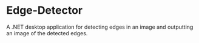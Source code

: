 # Edge-Detector
A .NET desktop application for detecting edges in an image and outputting an image of the detected edges.
